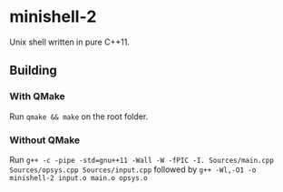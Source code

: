 # minishell-2
Unix shell written in pure C++11.

## Building

### With QMake

Run ```qmake && make``` on the root folder.

### Without QMake

Run 
``` g++ -c -pipe -std=gnu++11 -Wall -W -fPIC -I. Sources/main.cpp Sources/opsys.cpp Sources/input.cpp ``` followed by ``` g++ -Wl,-O1 -o minishell-2 input.o main.o opsys.o ```
